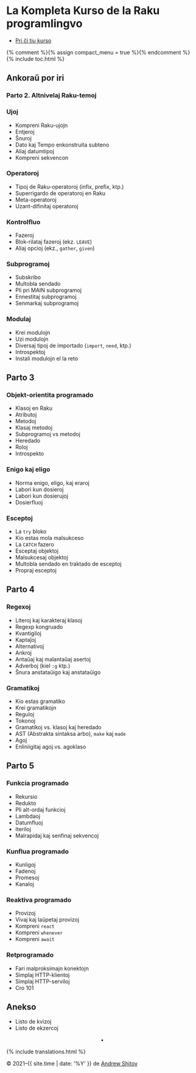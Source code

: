 # La Kompleta Kurso de la Raku programlingvo

* [Pri ĉi tiu kurso](/eo/about-this-course)

{% comment %}{% assign compact_menu = true %}{% endcomment %}
{% include toc.html %}



## Ankoraŭ por iri

### Parto 2. Altnivelaj Raku-temoj


### Ujoj

* Kompreni Raku-ujojn
* Entjeroj
* Ŝnuroj
* Dato kaj Tempo enkonstruita subteno
* Aliaj datumtipoj
* Kompreni sekvencon

### Operatoroj

* Tipoj de Raku-operatoroj (infix, prefix, ktp.)
* Superrigardo de operatoroj en Raku
* Meta-operatoroj
* Uzant-difinitaj operatoroj


### Kontrolfluo

* Fazeroj
* Blok-rilataj fazeroj (ekz. `LEAVE`)
* Aliaj opcioj (ekz., `gather`, `given`)


### Subprogramoj

* Subskribo
* Multobla sendado
* Pli pri MAIN subprogramoj
* Ennestitaj subprogramoj
* Senmarkaj subprogramoj


### Modulaj

* Krei modulojn
* Uzi modulojn
* Diversaj tipoj de importado (`import`, `need`, ktp.)
* Introspektoj
* Instali modulojn el la reto



## Parto 3


### Objekt-orientita programado

* Klasoj en Raku
* Atributoj
* Metodoj
* Klasaj metodoj
* Subprogramoj vs metodoj
* Heredado
* Roloj
* Introspekto


### Enigo kaj eligo

* Norma enigo, eligo, kaj eraroj
* Labori kun dosieroj
* Labori kun dosierujoj
* Dosierfluoj


### Esceptoj

* La `try` bloko
* Kio estas mola malsukceso
* La `CATCH` fazero
* Esceptaj objektoj
* Malsukcesaj objektoj
* Multobla sendado en traktado de esceptoj
* Propraj esceptoj


## Parto 4


### Regexoj

* Literoj kaj karakteraj klasoj
* Regexp kongruado
* Kvantigiloj
* Kaptaĵoj
* Alternativoj
* Ankroj
* Antaŭaj kaj malantaŭaj asertoj
* Adverboj (kiel `:g` ktp.)
* Ŝnura anstataŭigo kaj anstataŭigo


### Gramatikoj

* Kio estas gramatiko
* Krei gramatikojn
* Reguloj
* Tokonoj
* Gramatikoj vs. klasoj kaj heredado
* AST (Abstrakta sintaksa arbo), `make` kaj `made`
* Agoj
* Enliniigitaj agoj vs. agoklaso


## Parto 5


### Funkcia programado

* Rekursio
* Redukto
* Pli alt-ordaj funkcioj
* Lambdaoj
* Datumfluoj
* Iteriloj
* Malrapidaj kaj senfinaj sekvencoj


### Kunflua programado

* Kunligoj
* Fadenoj
* Promesoj
* Kanaloj


### Reaktiva programado

* Provizoj
* Vivaj kaj laŭpetaj provizoj
* Kompreni `react`
* Kompreni `whenever`
* Kompreni `await`

### Retprogramado

* Fari malproksimajn konektojn
* Simplaj HTTP-klientoj
* Simplaj HTTP-serviloj
* Cro 101


## Anekso

* Listo de kvizoj
* Listo de ekzercoj


<center>•</center>

{% include translations.html %}

© 2021–{{ site.time | date: '%Y' }} de <a href="https://andrewshitov.com/">Andrew Shitov</a>